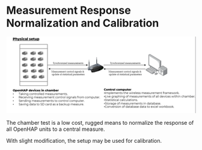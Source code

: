 # Measurement Response Normalization and Calibration

![Setup](../../../images/chamberTest.png)

The chamber test is a low cost, rugged means to normalize the response of all OpenHAP units to a central measure.

With slight modification, the setup may be used for calibration.